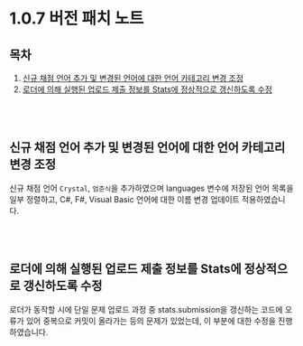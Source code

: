 # 1.0.7 버전 패치 노트

## 목차

1. [신규 채점 언어 추가 및 변경된 언어에 대한 언어 카테고리 변경 조정](#--------------------------------------)
2. [로더에 의해 실행된 업로드 제출 정보를 Stats에 정상적으로 갱신하도록 수정](#----------------------stats----------------)

<br/><br/>
## 신규 채점 언어 추가 및 변경된 언어에 대한 언어 카테고리 변경 조정
신규 채점 언어 `Crystal`, `엄준식`을 추가하였으며 languages 변수에 저장된 언어 목록을 일부 정렬하고, C#, F#, Visual Basic 언어에 대한 이름 변경 업데이트 적용하였습니다.

<br/><br/>
## 로더에 의해 실행된 업로드 제출 정보를 Stats에 정상적으로 갱신하도록 수정
로더가 동작할 시에 단일 문제 업로드 과정 중 stats.submission을 갱신하는 코드에 오류가 있어 중복으로 커밋이 올라가는 등의 문제가 있었는데, 이 부분에 대한 수정을 진행하였습니다.
